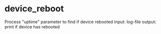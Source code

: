 # device_reboot

Process "uptime" parameter to find if device rebooted 
input:    log-file
output:   print if device has rebooted
